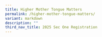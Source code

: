 ```yaml
---
title: Higher Mother Tongue Matters
permalink: /higher-mother-tongue-matters/
variant: markdown
description: ""
third_nav_title: 2025 Sec One Registration
---
```

